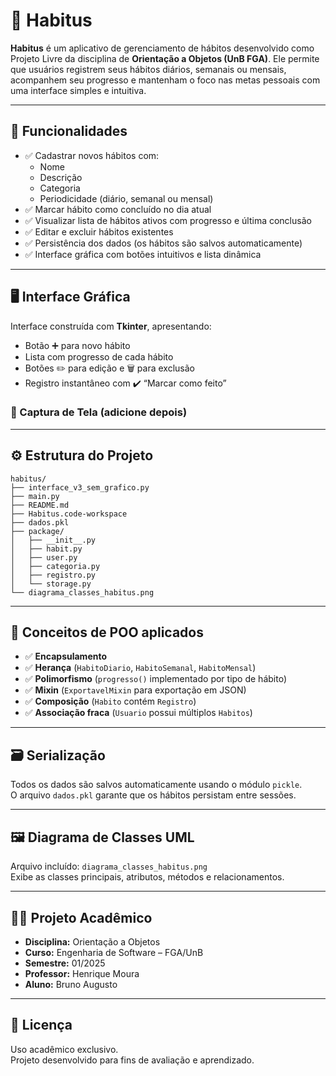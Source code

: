 
# 🧭 Habitus

**Habitus** é um aplicativo de gerenciamento de hábitos desenvolvido como Projeto Livre da disciplina de **Orientação a Objetos (UnB FGA)**. Ele permite que usuários registrem seus hábitos diários, semanais ou mensais, acompanhem seu progresso e mantenham o foco nas metas pessoais com uma interface simples e intuitiva.

---

## 🧠 Funcionalidades

- ✅ Cadastrar novos hábitos com:
  - Nome
  - Descrição
  - Categoria
  - Periodicidade (diário, semanal ou mensal)
- ✅ Marcar hábito como concluído no dia atual
- ✅ Visualizar lista de hábitos ativos com progresso e última conclusão
- ✅ Editar e excluir hábitos existentes
- ✅ Persistência dos dados (os hábitos são salvos automaticamente)
- ✅ Interface gráfica com botões intuitivos e lista dinâmica

---

## 🖥️ Interface Gráfica

Interface construída com **Tkinter**, apresentando:

- Botão ➕ para novo hábito
- Lista com progresso de cada hábito
- Botões ✏️ para edição e 🗑 para exclusão
- Registro instantâneo com ✔️ “Marcar como feito”

### 📸 Captura de Tela (adicione depois)
<!--
![Imagem da interface](docs/interface.png)
-->

---

## ⚙️ Estrutura do Projeto

```
habitus/
├── interface_v3_sem_grafico.py
├── main.py
├── README.md
├── Habitus.code-workspace
├── dados.pkl
├── package/
│   ├── __init__.py
│   ├── habit.py
│   ├── user.py
│   ├── categoria.py
│   ├── registro.py
│   └── storage.py
└── diagrama_classes_habitus.png
```

---

## 🧩 Conceitos de POO aplicados

- ✅ **Encapsulamento**
- ✅ **Herança** (`HabitoDiario`, `HabitoSemanal`, `HabitoMensal`)
- ✅ **Polimorfismo** (`progresso()` implementado por tipo de hábito)
- ✅ **Mixin** (`ExportavelMixin` para exportação em JSON)
- ✅ **Composição** (`Habito` contém `Registro`)
- ✅ **Associação fraca** (`Usuario` possui múltiplos `Habitos`)

---

## 🗃️ Serialização

Todos os dados são salvos automaticamente usando o módulo `pickle`.  
O arquivo `dados.pkl` garante que os hábitos persistam entre sessões.

---

## 🖼️ Diagrama de Classes UML

Arquivo incluído: `diagrama_classes_habitus.png`  
Exibe as classes principais, atributos, métodos e relacionamentos.

---

## 👨‍🏫 Projeto Acadêmico

- **Disciplina:** Orientação a Objetos
- **Curso:** Engenharia de Software – FGA/UnB
- **Semestre:** 01/2025
- **Professor:** Henrique Moura
- **Aluno:** Bruno Augusto

---

## 📜 Licença

Uso acadêmico exclusivo.  
Projeto desenvolvido para fins de avaliação e aprendizado.
